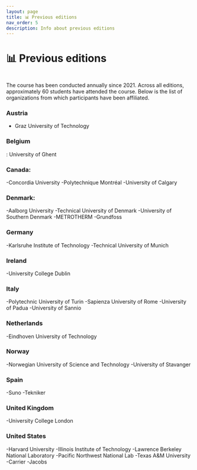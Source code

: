 ```yaml
---
layout: page
title: 📊 Previous editions
nav_order: 5
description: Info about previous editions
---
```


# 📊 Previous editions
<br>
The course has been conducted annually since 2021. Across all editions, approximately 60 students have attended the course. Below is the list of organizations from which participants have been affiliated.

### Austria
- Graz University of Technology	

### Belgium
: University of Ghent

### Canada:
-Concordia University
-Polytechnique Montréal 
-University of Calgary

### Denmark:
-Aalborg University
-Technical University of Denmark
-University of Southern Denmark
-METROTHERM
-Grundfoss

### Germany
-Karlsruhe Institute of Technology
-Technical University of Munich

### Ireland
-University College Dublin

### Italy
-Polytechnic University of Turin
-Sapienza University of Rome
-University of Padua
-University of Sannio

### Netherlands
-Eindhoven University of Technology

### Norway
-Norwegian University of Science and Technology
-University of Stavanger

### Spain
-Suno
-Tekniker

### United Kingdom
-University College London

### United States
-Harvard University
-Illinois Institute of Technology
-Lawrence Berkeley National Laboratory
-Pacific Northwest National Lab
-Texas A&M University
-Carrier
-Jacobs






